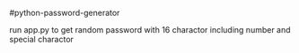 #python-password-generator

run app.py to get random password with 16 charactor including number and special charactor
